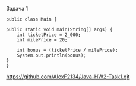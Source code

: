 Задача 1  



    public class Main {

    public static void main(String[] args) {
        int ticketPrice = 2_000;
        int milePrice = 20;

        int bonus = (ticketPrice / milePrice);
        System.out.println(bonus);
    }
    }

https://github.com/AlexF2134/Java-HW2-Task1.git
